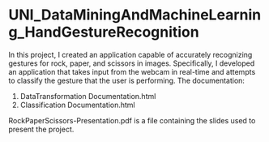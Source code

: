 # UNI_DataMiningAndMachineLearning_HandGestureRecognition
In this project, I created an application capable of accurately recognizing gestures for rock, paper, and scissors in images.
Specifically, I developed an application that takes input from the webcam in real-time and attempts to classify the gesture that the user is performing.
The documentation:
1) DataTransformation Documentation.html
2) Classification Documentation.html

RockPaperScissors-Presentation.pdf is a file containing the slides used to present the project.
